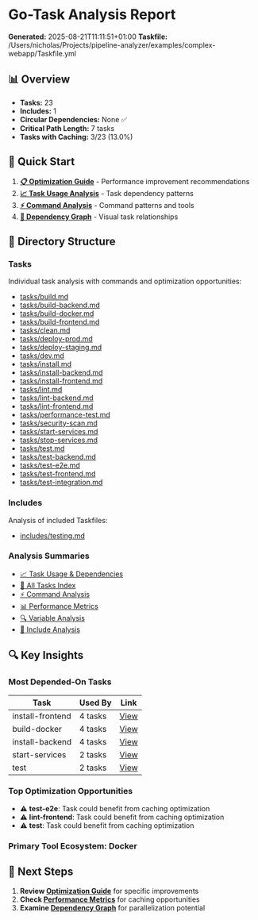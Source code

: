 # Go-Task Analysis Report

**Generated:** 2025-08-21T11:11:51+01:00
**Taskfile:** /Users/nicholas/Projects/pipeline-analyzer/examples/complex-webapp/Taskfile.yml

## 📊 Overview

- **Tasks:** 23
- **Includes:** 1
- **Circular Dependencies:** None ✅
- **Critical Path Length:** 7 tasks
- **Tasks with Caching:** 3/23 (13.0%)

## 🚀 Quick Start

1. **[📋 Optimization Guide](optimization-guide.md)** - Performance improvement recommendations
2. **[📈 Task Usage Analysis](summaries/task-usage.md)** - Task dependency patterns
3. **[⚡ Command Analysis](summaries/commands.md)** - Command patterns and tools
4. **[🔗 Dependency Graph](tasks/dependency-graph.md)** - Visual task relationships

## 📁 Directory Structure

### Tasks
Individual task analysis with commands and optimization opportunities:

- [tasks/build.md](tasks/build.md)
- [tasks/build-backend.md](tasks/build-backend.md)
- [tasks/build-docker.md](tasks/build-docker.md)
- [tasks/build-frontend.md](tasks/build-frontend.md)
- [tasks/clean.md](tasks/clean.md)
- [tasks/deploy-prod.md](tasks/deploy-prod.md)
- [tasks/deploy-staging.md](tasks/deploy-staging.md)
- [tasks/dev.md](tasks/dev.md)
- [tasks/install.md](tasks/install.md)
- [tasks/install-backend.md](tasks/install-backend.md)
- [tasks/install-frontend.md](tasks/install-frontend.md)
- [tasks/lint.md](tasks/lint.md)
- [tasks/lint-backend.md](tasks/lint-backend.md)
- [tasks/lint-frontend.md](tasks/lint-frontend.md)
- [tasks/performance-test.md](tasks/performance-test.md)
- [tasks/security-scan.md](tasks/security-scan.md)
- [tasks/start-services.md](tasks/start-services.md)
- [tasks/stop-services.md](tasks/stop-services.md)
- [tasks/test.md](tasks/test.md)
- [tasks/test-backend.md](tasks/test-backend.md)
- [tasks/test-e2e.md](tasks/test-e2e.md)
- [tasks/test-frontend.md](tasks/test-frontend.md)
- [tasks/test-integration.md](tasks/test-integration.md)

### Includes
Analysis of included Taskfiles:

- [includes/testing.md](includes/testing.md)

### Analysis Summaries

- [📈 Task Usage & Dependencies](summaries/task-usage.md)
- [📝 All Tasks Index](summaries/all-tasks.md)
- [⚡ Command Analysis](summaries/commands.md)
- [📊 Performance Metrics](summaries/performance.md)
- [🔍 Variable Analysis](summaries/variables.md)
- [📁 Include Analysis](summaries/includes.md)

## 🔍 Key Insights

### Most Depended-On Tasks

| Task | Used By | Link |
|------|---------|------|
| install-frontend | 4 tasks | [View](tasks/install-frontend.md) |
| build-docker | 4 tasks | [View](tasks/build-docker.md) |
| install-backend | 4 tasks | [View](tasks/install-backend.md) |
| start-services | 2 tasks | [View](tasks/start-services.md) |
| test | 2 tasks | [View](tasks/test.md) |

### Top Optimization Opportunities

- ⚠️ **test-e2e**: Task could benefit from caching optimization
- ⚠️ **lint-frontend**: Task could benefit from caching optimization
- ⚠️ **test**: Task could benefit from caching optimization

### Primary Tool Ecosystem: **Docker**

## 🎯 Next Steps

1. **Review [Optimization Guide](optimization-guide.md)** for specific improvements
2. **Check [Performance Metrics](summaries/performance.md)** for caching opportunities
3. **Examine [Dependency Graph](tasks/dependency-graph.md)** for parallelization potential

